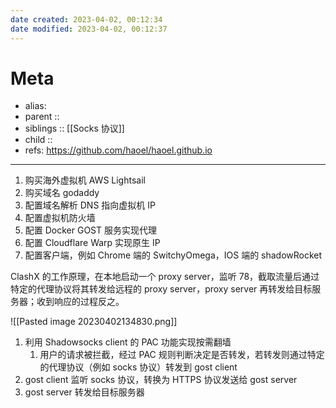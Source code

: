```yaml
---
date created: 2023-04-02, 00:12:34
date modified: 2023-04-02, 00:12:37
---
```


# Meta

- alias:
- parent ::
- siblings :: [[Socks 协议]]
- child ::
- refs: https://github.com/haoel/haoel.github.io

---

1. 购买海外虚拟机 AWS Lightsail
2. 购买域名 godaddy
3. 配置域名解析 DNS 指向虚拟机 IP
4. 配置虚拟机防火墙
5. 配置 Docker GOST 服务实现代理
6. 配置 Cloudflare Warp 实现原生 IP
7. 配置客户端，例如 Chrome 端的 SwitchyOmega，IOS 端的 shadowRocket

ClashX 的工作原理，在本地启动一个 proxy server，监听 78，截取流量后通过特定的代理协议将其转发给远程的 proxy server，proxy server 再转发给目标服务器；收到响应的过程反之。



![[Pasted image 20230402134830.png]]

1. 利用 Shadowsocks client 的 PAC 功能实现按需翻墙
    1. 用户的请求被拦截，经过 PAC 规则判断决定是否转发，若转发则通过特定的代理协议（例如 socks 协议）转发到 gost client
2. gost client 监听 socks 协议，转换为 HTTPS 协议发送给 gost server
3. gost server 转发给目标服务器